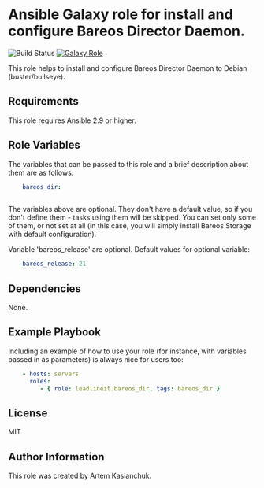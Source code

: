 # Ansible Galaxy role for install and configure Bareos Director Daemon.

![Build Status](https://github.com/leadlineit/ansible-role-bareos_dir/actions/workflows/ansible-galaxy-ci.yml/badge.svg)
[![Galaxy Role](https://img.shields.io/badge/Ansible--Galaxy-leadlineit.bareos_dir-blue.svg)](https://galaxy.ansible.com/leadlineit/bareos_dir/)

This role helps to install and configure Bareos Director Daemon to Debian (buster/bullseye).

Requirements
------------

This role requires Ansible 2.9 or higher.

Role Variables
--------------

The variables that can be passed to this role and a brief description about them are as follows:

```yaml
    bareos_dir:
      
```

The variables above are optional. They don't have a default value, so if you don't define them - tasks using them will be skipped. 
You can set only some of them, or not set at all (in this case, you will simply install Bareos Storage with default configuration). 

Variable 'bareos_release' are optional.
Default values for optional variable:

```yaml
    bareos_release: 21
```

Dependencies
------------

None.

Example Playbook
----------------

Including an example of how to use your role (for instance, with variables passed in as parameters) is always nice for users too:

```yaml
    - hosts: servers
      roles:
         - { role: leadlineit.bareos_dir, tags: bareos_dir }
```

License
-------

MIT

Author Information
------------------

This role was created by Artem Kasianchuk.
